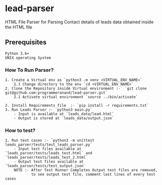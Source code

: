 # lead-parser
HTML File Parser for Parsing Contact details of leads data obtained inside the HTML file

## Prerequisites
    Python 3.6+
    UNIX operating System
    
### How To Run Parser?
    1. Create a Virtual env as `python3 -m venv <VIRTUAL_ENV_NAME>`
        1.1 Change directory to the env `cd <VIRTUAL_ENV_NAME>`
    2. Clone the Repository inside Virtual environment :-  `git clone git@github.com:programmeranand/lead-parser.git`
        2.1 Activate virtual environment `source ../bin/activate`
         
    2. Install Requirements file  :- `pip install -r requirements.txt`
    3. Run Leads Parser :- `python3 main.py`
        - Input is available at `leads_data/lead.html`
        - Output is stored at `leads_data/output.json`
        
### How to test?
    1. Run test cases :- `python3 -m unittest leads_parser/tests/test_leads_parser.py`
        - Input test files available at `leads_parser/tests/leads_test.html` and `leads_parser/tests/leads_test_2.html`
        - Output test files available at `leads_parser/tests/test_output.json`
        NOTE :- After Test Runner Completes Output test files are removed,
                to see output test file, comment last lines of every test cases
        